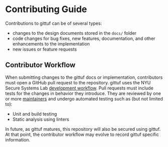 # Contributing Guide

Contributions to gittuf can be of several types:
* changes to the design documents stored in the `docs/` folder
* code changes for bug fixes, new features, documentation, and other
  enhancements to the implementation
* new issues or feature requests

## Contributor Workflow

When submitting changes to the gittuf docs or implementation, contributors must
open a GitHub pull request to the repository. gittuf uses the NYU Secure
Systems Lab
[development workflow](https://github.com/secure-systems-lab/lab-guidelines/blob/master/dev-workflow.md).
Pull requests must include tests for the changes in behavior they introduce.
They are reviewed by one or more [maintainers](MAINTAINERS.txt) and undergo
automated testing such as (but not limited to):
* Unit and build testing
* Static analysis using linters

In future, as gittuf matures, this repository will also be secured using gittuf.
At that point, the contributor workflow may evolve to record gittuf specific
information.
